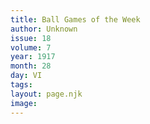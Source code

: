 ```yaml
---
title: Ball Games of the Week
author: Unknown
issue: 18
volume: 7
year: 1917
month: 28
day: VI
tags:
layout: page.njk
image:
---
```






